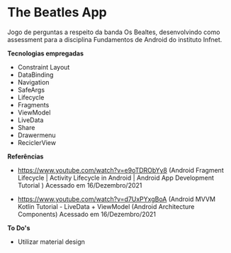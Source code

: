 # The Beatles App

 Jogo de perguntas a respeito da banda Os Bealtes, desenvolvindo como assessment para a disciplina Fundamentos de Android do instituto Infnet.

**Tecnologias empregadas**

- Constraint Layout
- DataBinding
- Navigation
- SafeArgs
- Lifecycle
- Fragments
- ViewModel
- LiveData 
- Share
- Drawermenu
- ReciclerView

**Referências**

- https://www.youtube.com/watch?v=e9oTDRObYy8 (Android Fragment Lifecycle | Activity Lifecycle in Android | Android App Development Tutorial ) Acessado em 16/Dezembro/2021

- https://www.youtube.com/watch?v=d7UxPYxgBoA (Android MVVM Kotlin Tutorial - LiveData + ViewModel (Android Architecture Components) Acessado em 16/Dezembro/2021

**To Do's**
- Utilizar material design
